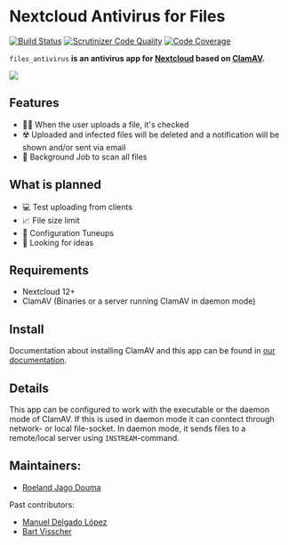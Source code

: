 # Nextcloud Antivirus for Files   
[![Build Status](https://travis-ci.org/nextcloud/files_antivirus.svg?branch=master)](https://travis-ci.org/nextcloud/files_antivirus/branches)
[![Scrutinizer Code Quality](https://scrutinizer-ci.com/g/nextcloud/files_antivirus/badges/quality-score.png?b=master)](https://scrutinizer-ci.com/g/nextcloud/files_antivirus/?branch=master)
[![Code Coverage](https://scrutinizer-ci.com/g/nextcloud/files_antivirus/badges/coverage.png?b=master)](https://scrutinizer-ci.com/g/nextcloud/files_antivirus/?branch=master)

`files_antivirus` **is an antivirus app for [Nextcloud](https://nextcloud.com/) based on [ClamAV](http://www.clamav.net).**

![](https://raw.githubusercontent.com/nextcloud/files_antivirus/readme-info-xml-polishing/screenshots/1.png)

## Features

* 🕵️‍♂️ When the user uploads a file, it's checked
* ☢️ Uploaded and infected files will be deleted and a notification will be shown and/or sent via email 
* 🔎 Background Job to scan all files

## What is planned

* 💻 Test uploading from clients
* 📈 File size limit
* 🔧 Configuration Tuneups
* 🤔 Looking for ideas

## Requirements

* Nextcloud 12+
* ClamAV (Binaries or a server running ClamAV in daemon mode)

## Install

Documentation about installing ClamAV and this app can be found in [our documentation](https://docs.nextcloud.com/server/13/admin_manual/configuration_server/antivirus_configuration.html).

## Details

This app can be configured to work with the executable or the daemon mode of ClamAV. If this is used in daemon mode it can conntect through network- or local file-socket. In daemon mode, it sends files to a remote/local server using `INSTREAM`-command.

## Maintainers:

- [Roeland Jago Douma](https://github.com/rullzer)

Past contributors:

- [Manuel Delgado López](https://github.com/valarauco/)
- [Bart Visscher](https://github.com/bartv2/)

